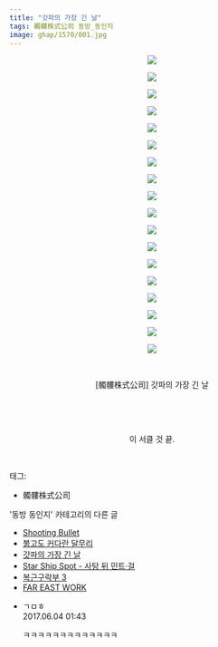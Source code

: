 ```yaml
---
title: "갓파의 가장 긴 날"
tags: 髑髏株式公司 동방_동인지
image: ghap/1570/001.jpg
---
```

<div class="article">
<p style="text-align: center; clear: none; float: none;"><img src="{{ site.nasurl }}/ghap/1570/001.jpg"/></p>
<p style="text-align: center; clear: none; float: none;"><img src="{{ site.nasurl }}/ghap/1570/002.jpg"/></p>
<p style="text-align: center; clear: none; float: none;"><img src="{{ site.nasurl }}/ghap/1570/003.jpg"/></p>
<p style="text-align: center; clear: none; float: none;"><img src="{{ site.nasurl }}/ghap/1570/004.jpg"/></p>
<p style="text-align: center; clear: none; float: none;"><img src="{{ site.nasurl }}/ghap/1570/005.jpg"/></p>
<p style="text-align: center; clear: none; float: none;"><img src="{{ site.nasurl }}/ghap/1570/006.jpg"/></p>
<p style="text-align: center; clear: none; float: none;"><img src="{{ site.nasurl }}/ghap/1570/007.jpg"/></p>
<p style="text-align: center; clear: none; float: none;"><img src="{{ site.nasurl }}/ghap/1570/008.jpg"/></p>
<p style="text-align: center; clear: none; float: none;"><img src="{{ site.nasurl }}/ghap/1570/009.jpg"/></p>
<p style="text-align: center; clear: none; float: none;"><img src="{{ site.nasurl }}/ghap/1570/010.jpg"/></p>
<p style="text-align: center; clear: none; float: none;"><img src="{{ site.nasurl }}/ghap/1570/011.jpg"/></p>
<p style="text-align: center; clear: none; float: none;"><img src="{{ site.nasurl }}/ghap/1570/012.jpg"/></p>
<p style="text-align: center; clear: none; float: none;"><img src="{{ site.nasurl }}/ghap/1570/013.jpg"/></p>
<p style="text-align: center; clear: none; float: none;"><img src="{{ site.nasurl }}/ghap/1570/014.jpg"/></p>
<p style="text-align: center; clear: none; float: none;"><img src="{{ site.nasurl }}/ghap/1570/015.jpg"/></p>
<p style="text-align: center; clear: none; float: none;"><img src="{{ site.nasurl }}/ghap/1570/016.jpg"/></p>
<p style="text-align: center; clear: none; float: none;"><img src="{{ site.nasurl }}/ghap/1570/017.jpg"/></p>
<p style="text-align: center; clear: none; float: none;"><img src="{{ site.nasurl }}/ghap/1570/018.jpg"/></p>
<p style="text-align: center; clear: none; float: none;"><br/></p>
<p style="text-align: center; clear: none; float: none;">[髑髏株式公司] 갓파의 가장 긴 날</p>
<p style="text-align: center; clear: none; float: none;"><br/></p>
<p style="text-align: center; clear: none; float: none;"><br/></p>
<p style="text-align: center; clear: none; float: none;">이 서클 것 끝.</p>
<p><br/></p>
</div><div class="tagTrail">
<p>태그: </p>
<ul>
<li>髑髏株式公司</li>
</ul>
</div><div class="another">
<p>'동방 동인지' 카테고리의 다른 글</p>
<ul>
<li><a href="/2016-08-14-ghap_1572">Shooting Bullet</a></li>
<li><a href="/2016-08-14-ghap_1571">붉고도 커다란 달무리</a></li>
<li><a href="/2016-08-14-ghap_1570">갓파의 가장 긴 날</a></li>
<li><a href="/2016-08-14-ghap_1569">Star Ship Spot - 사탕 뒤 민트·걸</a></li>
<li><a href="/2016-08-14-ghap_1568">복근구락부 3</a></li>
<li><a href="/2016-08-14-ghap_1567">FAR EAST WORK</a></li>
</ul>
</div><div class="cb_module cb_fluid">
<div class="cb_wrt cb_profile">
<div class="comment">
<ul>
<li class="cb_thumb_off" id="comment15005474">
<div class="cb_comment_area">
<div class="cb_info_area">
<div class="cb_section">
<span class="cb_nick_name">ㄱㅁㅎ</span>
</div>
<div class="cb_section">
<span class="cb_date">2017.06.04 01:43 </span>
</div>
</div>
<div class="cb_dsc_comment">
<p class="cb_dsc">
											ㅋㅋㅋㅋㅋㅋㅋㅋㅋㅋㅋㅋㅋ
										</p>
</div>
</div></li>
</ul>
</div>
</div><!-- commentList close -->
</div>
<br/>
<p id="refer"></p>
<br/>
